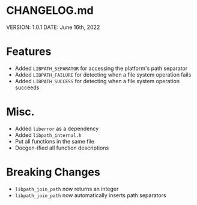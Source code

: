 # CHANGELOG.md

VERSION: 1.0.1
DATE: June 16th, 2022

# Features
- Added `LIBPATH_SEPARATOR` for accessing the platform's path separator
- Added `LIBPATH_FAILURE` for detecting when a file system operation fails
- Added `LIBPATH_SUCCESS` for detecting when a file system operation succeeds

# Misc.
- Added `liberror` as a dependency
- Added `libpath_internal.h`
- Put all functions in the same file
- Docgen-ified all function descriptions

# Breaking Changes
- `libpath_join_path` now returns an integer
- `libpath_join_path` now automatically inserts path separators
